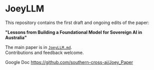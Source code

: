# JoeyLLM

This repository contains the first draft and ongoing edits of the paper:

**"Lessons from Building a Foundational Model for Sovereign AI in Australia"**

The main paper is in [`JoeyLLM.md`](JoeyLLM.md).  
Contributions and feedback welcome.


Google Doc
https://github.com/southern-cross-ai/Joey_Paper

